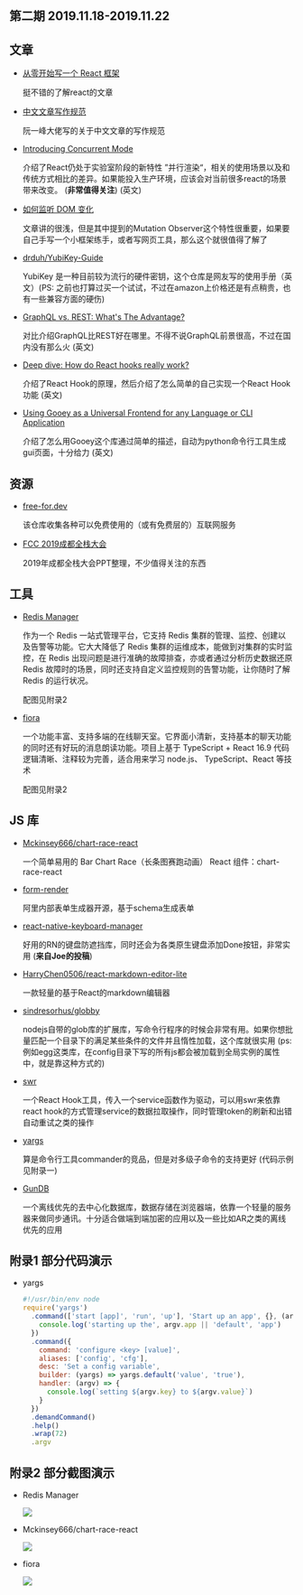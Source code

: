 ## 第二期 2019.11.18-2019.11.22



## 文章

* [从零开始写一个 React 框架](https://pomb.us/build-your-own-react/)

  挺不错的了解react的文章
  
* [中文文章写作规范](https://github.com/ruanyf/document-style-guide/blob/master/docs/text.md)

  阮一峰大佬写的关于中文文章的写作规范

* [Introducing Concurrent Mode](https://reactjs.org/docs/concurrent-mode-intro.html#what-is-concurrent-mode)

  介绍了React仍处于实验室阶段的新特性 ”并行渲染“，相关的使用场景以及和传统方式相比的差异。如果能投入生产环境，应该会对当前很多react的场景带来改变。 (**非常值得关注**)  (英文)

* [如何监听 DOM 变化](https://juejin.im/post/5dd39c866fb9a0200f053b0f)

  文章讲的很浅，但是其中提到的Mutation Observer这个特性很重要，如果要自己手写一个小框架练手，或者写网页工具，那么这个就很值得了解了

* [drduh/YubiKey-Guide](https://github.com/drduh/YubiKey-Guide#purchase-yubikey)

  YubiKey 是一种目前较为流行的硬件密钥，这个仓库是网友写的使用手册（英文）(PS: 之前也打算过买一个试试，不过在amazon上价格还是有点稍贵，也有一些兼容方面的硬伤)

* [GraphQL vs. REST: What's The Advantage?](https://www.manifold.co/blog/graphql-vs-rest-whats-the-advantage)

  对比介绍GraphQL比REST好在哪里。不得不说GraphQL前景很高，不过在国内没有那么火 (英文)

* [Deep dive: How do React hooks really work?](https://www.netlify.com/blog/2019/03/11/deep-dive-how-do-react-hooks-really-work/)

  介绍了React Hook的原理，然后介绍了怎么简单的自己实现一个React Hook功能 (英文)

* [Using Gooey as a Universal Frontend for any Language or CLI Application](https://chriskiehl.com/article/gooey-as-a-universal-frontend)

  介绍了怎么用Gooey这个库通过简单的描述，自动为python命令行工具生成gui页面，十分给力  (英文)

## 资源

* [free-for.dev](https://free-for.dev/#/?id=free-fordev)

  该仓库收集各种可以免费使用的（或有免费层的）互联网服务

* [FCC 2019成都全栈大会](http://t.cn/Air2Rw5Y)

  2019年成都全栈大会PPT整理，不少值得关注的东西

## 工具 

* [Redis Manager](https://github.com/ngbdf/redis-manager)

  作为一个 Redis 一站式管理平台，它支持 Redis 集群的管理、监控、创建以及告警等功能。它大大降低了 Redis 集群的运维成本，能做到对集群的实时监控，在 Redis 出现问题是进行准确的故障排查，亦或者通过分析历史数据还原 Redis 故障时的场景，同时还支持自定义监控规则的告警功能，让你随时了解 Redis 的运行状况。

  配图见附录2

* [fiora](https://github.com/yinxin630/fiora)

  一个功能丰富、支持多端的在线聊天室。它界面小清新，支持基本的聊天功能的同时还有好玩的消息朗读功能。项目上基于 TypeScript + React 16.9 代码逻辑清晰、注释较为完善，适合用来学习 node.js、 TypeScript、React 等技术

  配图见附录2


## JS 库

* [Mckinsey666/chart-race-react](https://github.com/Mckinsey666/chart-race-react)

  一个简单易用的 Bar Chart Race（长条图赛跑动画） React 组件：chart-race-react

* [form-render](https://github.com/alibaba/form-render)

  阿里内部表单生成器开源，基于schema生成表单

* [react-native-keyboard-manager](douglasjunior/react-native-keyboard-manager)

  好用的RN的键盘防遮挡库，同时还会为各类原生键盘添加Done按钮，非常实用 (**来自Joe的投稿**)

* [HarryChen0506/react-markdown-editor-lite](https://github.com/HarryChen0506/react-markdown-editor-lite)

  一款轻量的基于React的markdown编辑器

* [sindresorhus/globby](https://github.com/sindresorhus/globby)

  nodejs自带的glob库的扩展库，写命令行程序的时候会非常有用。如果你想批量匹配一个目录下的满足某些条件的文件并且惰性加载，这个库就很实用 (ps: 例如egg这类库，在config目录下写的所有js都会被加载到全局实例的属性中，就是靠这种方式的)
  
* [swr](https://github.com/zeit/swr)

  一个React Hook工具，传入一个service函数作为驱动，可以用swr来依靠react hook的方式管理service的数据拉取操作，同时管理token的刷新和出错自动重试之类的操作

* [yargs](https://www.npmjs.com/package/yargs)

  算是命令行工具commander的竞品，但是对多级子命令的支持更好  (代码示例见附录一)

* [GunDB](https://gun.eco/docs/Introduction)

  一个离线优先的去中心化数据库，数据存储在浏览器端，依靠一个轻量的服务器来做同步通讯。十分适合做端到端加密的应用以及一些比如AR之类的离线优先的应用





## 附录1 部分代码演示

* yargs

  ```javascript
  #!/usr/bin/env node
  require('yargs')
    .command(['start [app]', 'run', 'up'], 'Start up an app', {}, (argv) => {
      console.log('starting up the', argv.app || 'default', 'app')
    })
    .command({
      command: 'configure <key> [value]',
      aliases: ['config', 'cfg'],
      desc: 'Set a config variable',
      builder: (yargs) => yargs.default('value', 'true'),
      handler: (argv) => {
        console.log(`setting ${argv.key} to ${argv.value}`)
      }
    })
    .demandCommand()
    .help()
    .wrap(72)
    .argv
  ```

  


## 附录2 部分截图演示

* Redis Manager

  ![](https://github.com/ngbdf/redis-manager/raw/master/documents/images/index.png)



* Mckinsey666/chart-race-react

  ![](https://hellogithub.cn-bj.ufileos.com/hellogithub/43/img/chart-race-react.gif)



* fiora

  ![](https://hellogithub.cn-bj.ufileos.com/hellogithub/43/img/fiora.png)